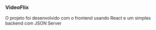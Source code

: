### VideoFlix

O projeto foi desenvolvido com o frontend usando React e um simples backend com JSON Server
